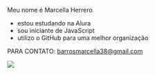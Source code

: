 Meu nome é Marcella Herrero

- estou estudando na Alura
- sou iniciante de JavaScript
- utilizo o GitHub para uma melhor organização

PARA CONTATO:
barrosmarcella38@gmail.com

![](https://media1.tenor.com/m/bBXIhFAxGuAAAAAd/cat-love.gif)
